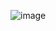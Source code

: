 ![image](https://user-images.githubusercontent.com/52605586/123687276-5ccef000-d86e-11eb-8bd1-a0c3456f3626.png)
